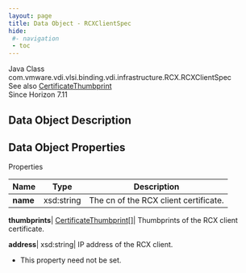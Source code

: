 ```yaml
---
layout: page
title: Data Object - RCXClientSpec
hide:
 #- navigation
 - toc
---
```






Java Class
    com.vmware.vdi.vlsi.binding.vdi.infrastructure.RCX.RCXClientSpec  
See also
     [CertificateThumbprint](vdi.utils.Certificate.CertificateThumbprint.md)  
Since 
    Horizon 7.11

## Data Object Description 

## Data Object Properties

Properties

Name |  Type |  Description   
---|---|---  
**name**|  xsd:string|  The cn of the RCX client certificate.   
  
**thumbprints**| [CertificateThumbprint[]](vdi.utils.Certificate.CertificateThumbprint.md)|  Thumbprints of the RCX client certificate.   
  
**address**|  xsd:string|  IP address of the RCX client.   


* This property need not be set.

  
  
  
  
  
  

